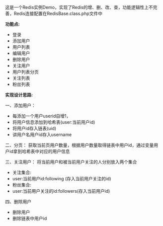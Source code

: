 这是一个Redis实例Demo，实现了Redis的增、删、改、查，功能逻辑性上不完善，Redis连接配置在RedisBase.class.php文件中

**功能点:**

 - 登录
 - 添加用户
 - 用户列表
 - 编辑用户
 - 删除用户
 - 关注用户
 - 用户列表分页
 - 关注列表
 - 粉丝列表


**实现设计思路:**

一、添加用户：
- 每添加一个用户userid自增1，
- 将用户信息添加到哈希表(user:当前用户id)
- 将用户id存入链表(uid)
- 讲用户名用户id存入username

二、分页：
获取当前页用户数量，根据用户数量取得链表中用户id，通过变量用户id拿到哈希表中对应的用户信息

三、关注用户：
将当前用户和被当前用户关注的人分别放入两个集合
- 关注集合:
 - user:当前用户id:following (存入当前用户关注的id)
- 粉丝集合:
 - user:当前用户关注的id:followers(存入当前用户id)

四、删除用户
- 删除用户
- 删除链表中用户id
